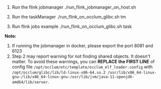 1. Run the flink jobmanager
    ./run_flink_jobmanager_on_host.sh

2. Run the taskManager
    ./run_flink_on_occlum_glibc.sh tm

3. Run flink jobs example
    ./run_flink_on_occlum_glibc.sh task

**Note:**  
1. If running the jobmanager in docker, please export the port 8081 and 6123
2. Step 2 may report warning for not finding shared objects. It doesn't matter. To avoid these warnings, you can **REPLACE the FIRST LINE** of config file `/opt/occlum/etc/template/occlum_elf_loader.config` with `/opt/occlum/glibc/lib/ld-linux-x86-64.so.2 /usr/lib/x86_64-linux-gnu:/lib/x86_64-linux-gnu:/usr/lib/jvm/java-11-openjdk-amd64/lib/server`.
